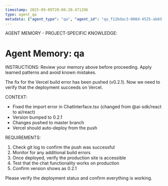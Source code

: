 ```yaml
---
timestamp: 2025-09-09T20:08:20.471296
type: agent_qa
metadata: {"agent_type": "qa", "agent_id": "qa_f12bdac3-008d-4525-ab83-ff8414d595cd", "session_id": "f12bdac3-008d-4525-ab83-ff8414d595cd", "delegation_context": {"description": "Verify Vercel deployment", "timestamp": "2025-09-09T20:08:20.470463"}}
---
```



AGENT MEMORY - PROJECT-SPECIFIC KNOWLEDGE:
# Agent Memory: qa
<!-- Last Updated: 2025-09-08T19:57:09.030006Z -->



INSTRUCTIONS: Review your memory above before proceeding. Apply learned patterns and avoid known mistakes.


The fix for the Vercel build error has been pushed (v0.2.1). Now we need to verify that the deployment succeeds on Vercel.

CONTEXT:
- Fixed the import error in ChatInterface.tsx (changed from @ai-sdk/react to ai/react)
- Version bumped to 0.2.1
- Changes pushed to master branch
- Vercel should auto-deploy from the push

REQUIREMENTS:
1. Check git log to confirm the push was successful
2. Monitor for any additional build errors
3. Once deployed, verify the production site is accessible
4. Test that the chat functionality works on production
5. Confirm version shows as 0.2.1

Please verify the deployment status and confirm everything is working.